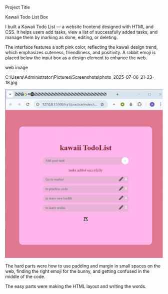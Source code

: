 Project Title

Kawaii Todo List Box

I built a Kawaii Todo List — a website frontend designed with HTML and CSS. It helps users add tasks, view a list of successfully added tasks, and manage them by marking as done, editing, or deleting.

The interface features a soft pink color, reflecting the kawaii design trend, which emphasizes cuteness, friendliness, and positivity. A rabbit emoji is placed below the input box as a design element to enhance the web.


web image



C:\Users\Administrator\Pictures\Screenshots\photo_2025-07-06_21-23-18.jpg

![alt text](photo_2025-07-06_21-23-18.jpg)

The hard parts were how to use padding and margin in small spaces on the web, finding the right emoji for the bunny, and getting confused in the middle of the code.

The easy parts were making the HTML layout and writing the words.